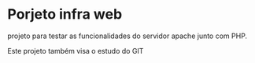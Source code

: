 # Porjeto infra web

projeto para testar as funcionalidades do servidor apache junto com PHP.

Este projeto também visa o estudo do GIT
